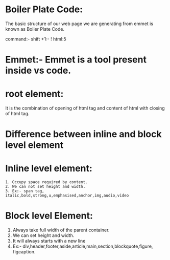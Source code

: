 # Boiler Plate Code:
The basic structure of our web page we are generating from emmet is known as Boiler Plate Code.

command:- shift +1:- !
          html:5

# Emmet:- Emmet is a tool present inside vs code.

# root element: 

It is the combination of opening of html tag and content of html with closing of html tag.

# Difference between inline and block level element
# Inline level element: 
    1. Occupy space required by content.
    2. We can not set height and width.
    3. Ex:- span tag, italic,bold,strong,u,emphasised,anchor,img,audio,video

# Block level Element:
   1. Always take full width of the parent container.
   2. We can set height and width.
   3. It will always starts with a new line
   4. Ex:- div,header,footer,aside,article,main,section,blockquote,figure,  figcaption.